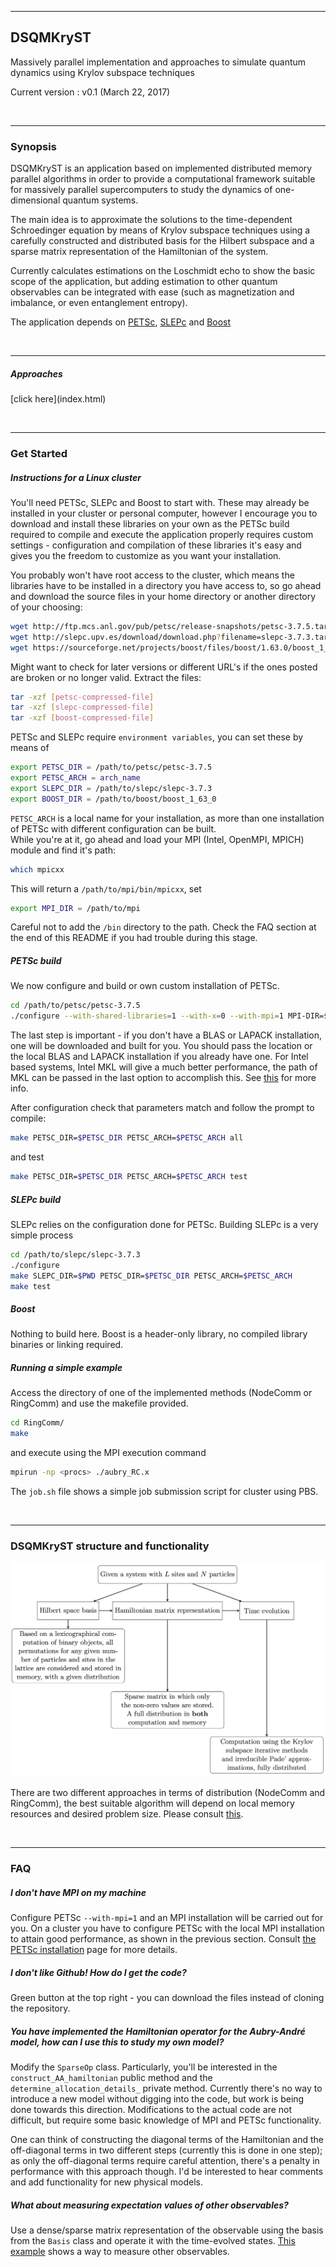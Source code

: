 <hr>
<h2>DSQMKryST</h2>

Massively parallel implementation and approaches to simulate quantum dynamics using Krylov subspace techniques

Current version    : v0.1 (March 22, 2017)

<br><hr>
<h3>Synopsis</h3>

DSQMKryST is an application based on implemented distributed memory parallel algorithms in order to provide a computational framework suitable for massively parallel supercomputers to study the dynamics of one-dimensional quantum systems.

The main idea is to approximate the solutions to the time-dependent Schroedinger equation by means of Krylov subspace techniques using a carefully constructed and distributed basis for the Hilbert subspace and a sparse matrix representation of the Hamiltonian of the system. 

Currently calculates estimations on the Loschmidt echo to show the basic scope of the application, but adding estimation to other quantum observables can be integrated with ease (such as magnetization and imbalance, or even entanglement entropy).

The application depends on [PETSc](https://www.mcs.anl.gov/petsc/), [SLEPc](http://slepc.upv.es) and [Boost](http://www.boost.org)

<br><hr>
<h5>Approaches</h5>
[click here](index.html)

<br><hr>
<h3>Get Started</h3>

<h5>Instructions for a Linux cluster</h5>

You'll need PETSc, SLEPc and Boost to start with. These may already be installed in your cluster or personal computer, however I encourage you to download and install these libraries on your own as the PETSc build required to compile and execute the application properly requires custom settings - configuration and compilation of these libraries it's easy and gives you the freedom to customize as you want your installation.

You probably won't have root access to the cluster, which means the libraries have to be installed in a directory you have access to, so go ahead and download the source files in your home directory or another directory of your choosing:

```bash
wget http://ftp.mcs.anl.gov/pub/petsc/release-snapshots/petsc-3.7.5.tar.gz
wget http://slepc.upv.es/download/download.php?filename=slepc-3.7.3.tar.gz
wget https://sourceforge.net/projects/boost/files/boost/1.63.0/boost_1_63_0.tar.gz
```

Might want to check for later versions or different URL's if the ones posted are broken or no longer valid.
Extract the files:

```bash
tar -xzf [petsc-compressed-file]
tar -xzf [slepc-compressed-file]
tar -xzf [boost-compressed-file]
```

PETSc and SLEPc require ```environment variables```, you can set these by means of

```bash
export PETSC_DIR = /path/to/petsc/petsc-3.7.5
export PETSC_ARCH = arch_name
export SLEPC_DIR = /path/to/slepc/slepc-3.7.3
export BOOST_DIR = /path/to/boost/boost_1_63_0
```

```PETSC_ARCH``` is a local name for your installation, as more than one installation of PETSc with different configuration can be built.   
While you're at it, go ahead and load your MPI (Intel, OpenMPI, MPICH) module and find it's path:

```bash
which mpicxx
```

This will return a ```/path/to/mpi/bin/mpicxx```, set

```bash
export MPI_DIR = /path/to/mpi
```

Careful not to add the ```/bin``` directory to the path. Check the FAQ section at the end of this README if you had trouble during this stage.

<h5>PETSc build</h5>

We now configure and build or own custom installation of PETSc.

```bash
cd /path/to/petsc/petsc-3.7.5
./configure --with-shared-libraries=1 --with-x=0 --with-mpi=1 MPI-DIR=$MPI_DIR --with-debugging=0 --with-scalar-type=complex --with-64-bit-ints --with-64-bit-indices --with-fortran=1 --with-fortran-kernels=1 --with-fortran-interfaces=1 --with-blas-lapack-dir=/path/to/blas-lapack
```

The last step is important - if you don't have a BLAS or LAPACK installation, one will be downloaded and built for you. You should pass the location or the local BLAS and LAPACK installation if you already have one. For Intel based systems, Intel MKL will give a much better performance, the path of MKL can be passed in the last option to accomplish this. See [this](https://www.mcs.anl.gov/petsc/documentation/installation.html#blas-lapack) for more info.

After configuration check that parameters match and follow the prompt to compile:

```bash
make PETSC_DIR=$PETSC_DIR PETSC_ARCH=$PETSC_ARCH all
```

and test

```bash
make PETSC_DIR=$PETSC_DIR PETSC_ARCH=$PETSC_ARCH test
```

<h5>SLEPc build</h5>

SLEPc relies on the configuration done for PETSc. Building SLEPc is a very simple process

```bash
cd /path/to/slepc/slepc-3.7.3
./configure
make SLEPC_DIR=$PWD PETSC_DIR=$PETSC_DIR PETSC_ARCH=$PETSC_ARCH
make test
```

<h5>Boost</h5>

Nothing to build here. Boost is a header-only library, no compiled library binaries or linking required.

<h5>Running a simple example</h5>

Access the directory of one of the implemented methods (NodeComm or RingComm) and use the makefile provided.

```bash
cd RingComm/
make
```

and execute using the MPI execution command

```bash
mpirun -np <procs> ./aubry_RC.x
```

The ```job.sh``` file shows a simple job submission script for cluster using PBS.

<br><hr>
<h3>DSQMKryST structure and functionality</h3>

![Design](./docs/Design.png)

There are two different approaches in terms of distribution (NodeComm and RingComm), the best suitable algorithm will depend on local memory resources and desired problem size. Please consult [this](./docs/PP_v1.0.pdf).

<br><hr>
<h3>FAQ</h3>

<h5>I don't have MPI on my machine</h5>

Configure PETSc ```--with-mpi=1``` and an MPI installation will be carried out for you. On a cluster you have to configure PETSc with the local MPI installation to attain good performance, as shown in the previous section. Consult [the PETSc installation](https://www.mcs.anl.gov/petsc/documentation/installation.html) page for more details. 

<h5>I don't like Github! How do I get the code?</h5>

Green button at the top right - you can download the files instead of cloning the repository.

<h5>You have implemented the Hamiltonian operator for the Aubry-André model, how can I use this to study my own model?</h5>

Modify the ```SparseOp``` class. Particularly, you'll be interested in the ```construct_AA_hamiltonian``` public method and the ```determine_allocation_details_``` private method. Currently there's no way to introduce a new model without digging into the code, but work is being done towards this direction. Modifications to the actual code are not difficult, but require some basic knowledge of MPI and PETSc functionality.   

One can think of constructing the diagonal terms of the Hamiltonian and the off-diagonal terms in two different steps (currently this is done in one step); as only the off-diagonal terms require careful attention, there's a penalty in performance with this approach though. I'd be interested to hear comments and add functionality for new physical models.

<h5>What about measuring expectation values of other observables?</h5>

Use a dense/sparse matrix representation of the observable using the basis from the ```Basis``` class and operate it with the time-evolved states. [This example](https://github.com/mbrenesn/LGT/tree/master) shows a way to measure other observables. 


